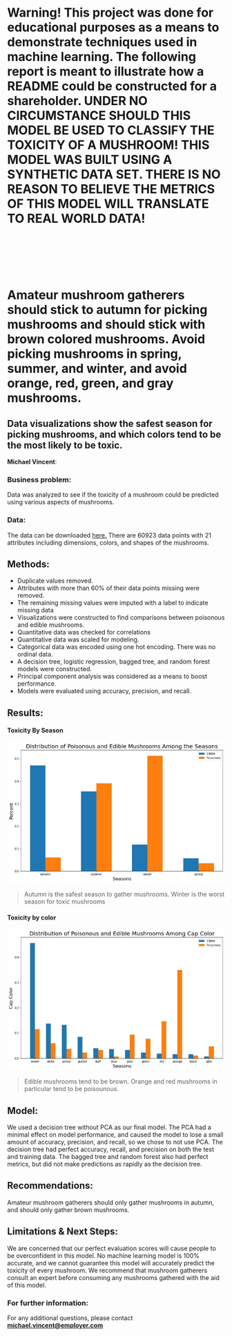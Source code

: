 # Warning! This project was done for educational purposes as a means to demonstrate techniques used in machine learning. The following report is meant to illustrate how a README could be constructed for a shareholder. UNDER NO CIRCUMSTANCE SHOULD THIS MODEL BE USED TO CLASSIFY THE TOXICITY OF A MUSHROOM! THIS MODEL WAS BUILT USING A SYNTHETIC DATA SET. THERE IS NO REASON TO BELIEVE THE METRICS OF THIS MODEL WILL TRANSLATE TO REAL WORLD DATA!

<br /><br /><br /><br /><br />

# Amateur mushroom gatherers should stick to autumn for picking mushrooms and should stick with brown colored mushrooms. Avoid picking mushrooms in spring, summer, and winter, and avoid orange, red, green, and gray mushrooms.
## Data visualizations show the safest season for picking mushrooms, and which colors tend to be the most likely to be toxic.

**Michael Vincent**: 

### Business problem:

Data was analyzed to see if the toxicity of a mushroom could be predicted using various aspects of mushrooms.


### Data:
The data can be downloaded [here.](https://archive.ics.uci.edu/ml/datasets/Secondary+Mushroom+Dataset)
There are 60923 data points with 21 attributes  including dimensions, colors, and shapes of the mushrooms.

## Methods:
- Duplicate values removed.
- Attributes with more than 60% of their data points missing were removed.
- The remaining missing values were imputed with a label to indicate missing data
- Visualizations were constructed to find comparisons between poisonous and edible mushrooms.
- Quantitative data was checked for correlations
- Quantitative data was scaled for modeling.
- Categorical data was encoded using one hot encoding. There was no ordinal data.
- A decision tree, logistic regression, bagged tree, and random forest models were constructed.
- Principal component analysis was considered as a means to boost performance.
- Models were evaluated using accuracy, precision, and recall.

## Results:

#### Toxicity By Season
![](toxicity_by_season.jpg)

> Autumn is the safest season to gather mushrooms. Winter is the worst season for toxic mushrooms

#### Toxicity by color
![](toxicity_by_color.jpg)

> Edible mushrooms tend to be brown. Orange and red mushrooms in particular tend to be poisounous.

## Model:

We used a decision tree without PCA as our final model. The PCA had a minimal effect on model performance, and caused the model to lose a small amount of accuracy, precision, and recall, so we chose to not use PCA. The decision tree had perfect accuracy, recall, and precision on both the test and training data. The bagged tree and random forest also had perfect metrics, but did not make predictions as rapidly as the decision tree.

## Recommendations:

Amateur mushroom gatherers should only gather mushrooms in autumn, and should only gather brown mushrooms. 

## Limitations & Next Steps:

We are concerned that our perfect evaluation scores will cause people to be overconfident in this model. No machine learning model is 100% accurate, and we cannot guarantee this model will accurately predict the toxicity of every mushroom. We recommend that mushroom gatherers consult an expert before consuming any mushrooms gathered with the aid of this model.

### For further information:


For any additional questions, please contact **michael.vincent@employer.com**

